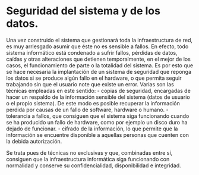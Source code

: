 # Seguridad del sistema y de los datos.

Una vez construido el sistema que gestionará toda la infraestructura de red, es muy arriesgado asumir que éste no es sensible a fallos. En efecto, todo sistema informático está condenado a sufrir fallos, pérdidas de datos, caídas y otras alteraciones que detienen temporalmente, en el mejor de los casos, el funcionamiento de parte o la totalidad del sistema.
Es por esto que se hace necesaria la implantación de un sistema de seguridad que reponga los datos si se produce algún fallo en el hardware, o que permita seguir trabajando sin que el usuario note que existe un error. Varias son las técnicas empleadas en este sentido: - copias de seguridad, encargadas de hacer un respaldo de la información sensible del sistema (datos de usuario o el propio sistema). De este modo es posible recuperar la información perdida por causas de un fallo de software, hardware o humano. - tolerancia a fallos, que consiguen que el sistema siga funcionando cuando se ha producido un fallo de hardware, como por ejemplo un disco duro ha dejado de funcionar. - cifrado de la información, lo que permite que la información se encuentre disponible a aquellas personas que cuenten con la debida autorización.

Se trata pues de técnicas no exclusivas y que, combinadas entre sí, consiguen que la infraestructura informática siga funcionando con normalidad y conserve su confidencialidad, disponibilidad e integridad.
